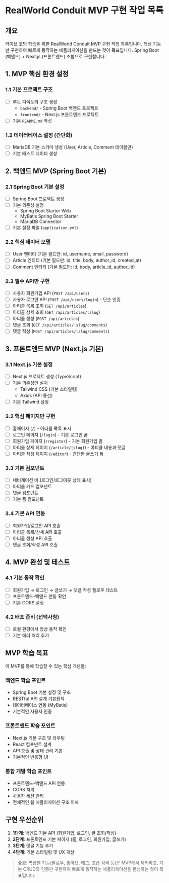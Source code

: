 # RealWorld Conduit MVP 구현 작업 목록

## 개요
라이브 코딩 학습을 위한 RealWorld Conduit MVP 구현 작업 목록입니다.
핵심 기능만 구현하여 빠르게 동작하는 애플리케이션을 만드는 것이 목표입니다.
Spring Boot (백엔드) + Next.js (프론트엔드) 조합으로 구현합니다.

## 1. MVP 핵심 환경 설정

### 1.1 기본 프로젝트 구조
- [ ] 루트 디렉토리 구조 생성
  - `backend/` - Spring Boot 백엔드 프로젝트
  - `frontend/` - Next.js 프론트엔드 프로젝트
- [ ] 기본 `README.md` 작성

### 1.2 데이터베이스 설정 (간단화)
- [ ] MariaDB 기본 스키마 생성 (User, Article, Comment 테이블만)
- [ ] 기본 테스트 데이터 생성

## 2. 백엔드 MVP (Spring Boot 기본)

### 2.1 Spring Boot 기본 설정
- [ ] Spring Boot 프로젝트 생성
- [ ] 기본 의존성 설정
  - Spring Boot Starter Web
  - MyBatis Spring Boot Starter  
  - MariaDB Connector
- [ ] 기본 설정 파일 (`application.yml`)

### 2.2 핵심 데이터 모델
- [ ] User 엔티티 (기본 필드만: id, username, email, password)
- [ ] Article 엔티티 (기본 필드만: id, title, body, author_id, created_at)
- [ ] Comment 엔티티 (기본 필드만: id, body, article_id, author_id)

### 2.3 필수 API만 구현
- [ ] 사용자 회원가입 API (`POST /api/users`)
- [ ] 사용자 로그인 API (`POST /api/users/login`) - 단순 인증
- [ ] 아티클 목록 조회 (`GET /api/articles`)
- [ ] 아티클 상세 조회 (`GET /api/articles/:slug`)
- [ ] 아티클 생성 (`POST /api/articles`)
- [ ] 댓글 조회 (`GET /api/articles/:slug/comments`)
- [ ] 댓글 작성 (`POST /api/articles/:slug/comments`)

## 3. 프론트엔드 MVP (Next.js 기본)

### 3.1 Next.js 기본 설정
- [ ] Next.js 프로젝트 생성 (TypeScript)
- [ ] 기본 의존성만 설치
  - Tailwind CSS (기본 스타일링)
  - Axios (API 통신)
- [ ] 기본 Tailwind 설정

### 3.2 핵심 페이지만 구현
- [ ] 홈페이지 (`/`) - 아티클 목록 표시
- [ ] 로그인 페이지 (`/login`) - 기본 로그인 폼
- [ ] 회원가입 페이지 (`/register`) - 기본 회원가입 폼  
- [ ] 아티클 상세 페이지 (`/article/[slug]`) - 아티클 내용과 댓글
- [ ] 아티클 작성 페이지 (`/editor`) - 간단한 글쓰기 폼

### 3.3 기본 컴포넌트
- [ ] 네비게이션 바 (로그인/로그아웃 상태 표시)
- [ ] 아티클 카드 컴포넌트
- [ ] 댓글 컴포넌트
- [ ] 기본 폼 컴포넌트

### 3.4 기본 API 연동
- [ ] 회원가입/로그인 API 호출
- [ ] 아티클 목록/상세 API 호출
- [ ] 아티클 생성 API 호출
- [ ] 댓글 조회/작성 API 호출

## 4. MVP 완성 및 테스트

### 4.1 기본 동작 확인
- [ ] 회원가입 → 로그인 → 글쓰기 → 댓글 작성 플로우 테스트
- [ ] 프론트엔드-백엔드 연동 확인
- [ ] 기본 CORS 설정

### 4.2 배포 준비 (선택사항)
- [ ] 로컬 환경에서 정상 동작 확인
- [ ] 기본 에러 처리 추가

## MVP 학습 목표

이 MVP를 통해 학습할 수 있는 핵심 개념들:

### 백엔드 학습 포인트
- Spring Boot 기본 설정 및 구조
- RESTful API 설계 기본원칙
- 데이터베이스 연동 (MyBatis)
- 기본적인 사용자 인증

### 프론트엔드 학습 포인트  
- Next.js 기본 구조 및 라우팅
- React 컴포넌트 설계
- API 호출 및 상태 관리 기본
- 기본적인 반응형 UI

### 통합 개발 학습 포인트
- 프론트엔드-백엔드 API 연동
- CORS 처리
- 사용자 세션 관리
- 전체적인 웹 애플리케이션 구조 이해

## 구현 우선순위

1. **1단계**: 백엔드 기본 API (회원가입, 로그인, 글 조회/작성)
2. **2단계**: 프론트엔드 기본 페이지 (홈, 로그인, 회원가입, 글쓰기)
3. **3단계**: 댓글 기능 추가
4. **4단계**: 기본 스타일링 및 UX 개선

> **중요**: 복잡한 기능(팔로우, 좋아요, 태그, 고급 검색 등)은 MVP에서 제외하고, 기본 CRUD와 인증만 구현하여 빠르게 동작하는 애플리케이션을 완성하는 것이 목표입니다.